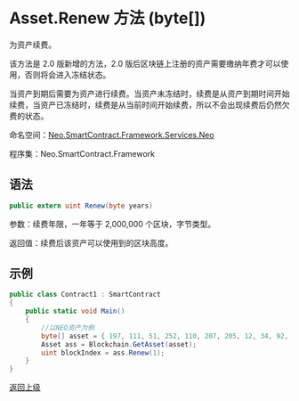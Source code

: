 # Asset.Renew 方法 (byte[])

为资产续费。

该方法是 2.0 版新增的方法，2.0 版后区块链上注册的资产需要缴纳年费才可以使用，否则将会进入冻结状态。

当资产到期后需要为资产进行续费。当资产未冻结时，续费是从资产到期时间开始续费，当资产已冻结时，续费是从当前时间开始续费，所以不会出现续费后仍然欠费的状态。

命名空间：[Neo.SmartContract.Framework.Services.Neo](../../neo.md)

程序集：Neo.SmartContract.Framework

## 语法

```c#
public extern uint Renew(byte years)
```

参数：续费年限，一年等于 2,000,000 个区块，字节类型。

返回值：续费后该资产可以使用到的区块高度。

## 示例

```c#
public class Contract1 : SmartContract
{
    public static void Main()
    {
        //以NEO资产为例
        byte[] asset = { 197, 111, 51, 252, 110, 207, 205, 12, 34, 92, 74, 179, 86, 254, 229, 147, 144, 175, 133, 96, 190, 14, 147, 15, 174, 190, 116, 166, 218, 255, 124, 155 };
        Asset ass = Blockchain.GetAsset(asset);
        uint blockIndex = ass.Renew(1);
    }
}
```



[返回上级](../Asset.md)
